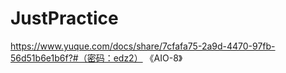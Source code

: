 # JustPractice

https://www.yuque.com/docs/share/7cfafa75-2a9d-4470-97fb-56d51b6e1b6f?#（密码：edz2） 《AIO-8》
